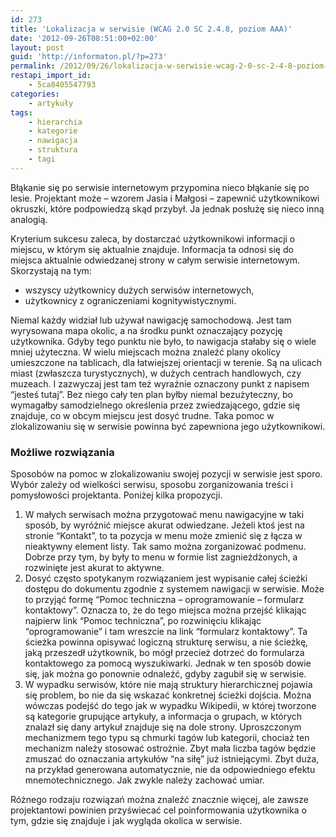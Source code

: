 ```yaml
---
id: 273
title: 'Lokalizacja w serwisie (WCAG 2.0 SC 2.4.8, poziom AAA)'
date: '2012-09-26T08:51:00+02:00'
layout: post
guid: 'http://informaton.pl/?p=273'
permalink: /2012/09/26/lokalizacja-w-serwisie-wcag-2-0-sc-2-4-8-poziom-aaa/
restapi_import_id:
    - 5ca8405547793
categories:
    - artykuły
tags:
    - hierarchia
    - kategorie
    - nawigacja
    - struktura
    - tagi
---
```


Błąkanie się po serwisie internetowym przypomina nieco błąkanie się po lesie. Projektant może – wzorem Jasia i Małgosi – zapewnić użytkownikowi okruszki, które podpowiedzą skąd przybył. Ja jednak posłużę się nieco inną analogią.

Kryterium sukcesu zaleca, by dostarczać użytkownikowi informacji o miejscu, w którym się aktualnie znajduje. Informacja ta odnosi się do miejsca aktualnie odwiedzanej strony w całym serwisie internetowym. Skorzystają na tym:

- wszyscy użytkownicy dużych serwisów internetowych,
- użytkownicy z ograniczeniami kognitywistycznymi.

Niemal każdy widział lub używał nawigację samochodową. Jest tam wyrysowana mapa okolic, a na środku punkt oznaczający pozycję użytkownika. Gdyby tego punktu nie było, to nawigacja stałaby się o wiele mniej użyteczna. W wielu miejscach można znaleźć plany okolicy umieszczone na tablicach, dla łatwiejszej orientacji w terenie. Są na ulicach miast (zwłaszcza turystycznych), w dużych centrach handlowych, czy muzeach. I zazwyczaj jest tam też wyraźnie oznaczony punkt z napisem “jesteś tutaj”. Bez niego cały ten plan byłby niemal bezużyteczny, bo wymagałby samodzielnego określenia przez zwiedzającego, gdzie się znajduje, co w obcym miejscu jest dosyć trudne. Taka pomoc w zlokalizowaniu się w serwisie powinna być zapewniona jego użytkownikowi.

### Możliwe rozwiązania

Sposobów na pomoc w zlokalizowaniu swojej pozycji w serwisie jest sporo. Wybór zależy od wielkości serwisu, sposobu zorganizowania treści i pomysłowości projektanta. Poniżej kilka propozycji.

1. W małych serwisach można przygotować menu nawigacyjne w taki sposób, by wyróżnić miejsce akurat odwiedzane. Jeżeli ktoś jest na stronie “Kontakt”, to ta pozycja w menu może zmienić się z łącza w nieaktywny element listy. Tak samo można zorganizować podmenu. Dobrze przy tym, by były to menu w formie list zagnieżdżonych, a rozwinięte jest akurat to aktywne.
2. Dosyć często spotykanym rozwiązaniem jest wypisanie całej ścieżki dostępu do dokumentu zgodnie z systemem nawigacji w serwisie. Może to przyjąć formę “Pomoc techniczna – oprogramowanie – formularz kontaktowy”. Oznacza to, że do tego miejsca można przejść klikając najpierw link “Pomoc techniczna”, po rozwinięciu klikając “oprogramowanie” i tam wreszcie na link “formularz kontaktowy”. Ta ścieżka powinna opisywać logiczną strukturę serwisu, a nie ścieżkę, jaką przeszedł użytkownik, bo mógł przecież dotrzeć do formularza kontaktowego za pomocą wyszukiwarki. Jednak w ten sposób dowie się, jak można go ponownie odnaleźć, gdyby zagubił się w serwisie.
3. W wypadku serwisów, które nie mają struktury hierarchicznej pojawia się problem, bo nie da się wskazać konkretnej ścieżki dojścia. Można wówczas podejść do tego jak w wypadku Wikipedii, w której tworzone są kategorie grupujące artykuły, a informacja o grupach, w których znalazł się dany artykuł znajduje się na dole strony. Uproszczonym mechanizmem tego typu są chmurki tagów lub kategorii, chociaż ten mechanizm należy stosować ostrożnie. Zbyt mała liczba tagów będzie zmuszać do oznaczania artykułów “na siłę” już istniejącymi. Zbyt duża, na przykład generowana automatycznie, nie da odpowiedniego efektu mnemotechnicznego. Jak zwykle należy zachować umiar.

Różnego rodzaju rozwiązań można znaleźć znacznie więcej, ale zawsze projektantowi powinien przyświecać cel poinformowania użytkownika o tym, gdzie się znajduje i jak wygląda okolica w serwisie.